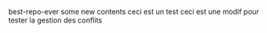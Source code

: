best-repo-ever some new contents
ceci est un test
ceci est une modif pour tester la gestion des conflits




